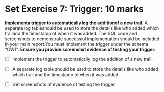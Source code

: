 # Set Exercise 7: Trigger: 10 marks

**Implementa trigger to automatically log the additionof a new trail.** A separate log tableshould be used to store the details like who added which trailand the timestamp of when it was added. The SQL code and screenshots to demonstrate successful implementation should be included in your main report.You must implement the trigger under the schema “CW1”. **Ensure you provide screenshot evidence of testing your trigger.**

- [ ] Implement the trigger to automatically log the addition of a new trail.
- [ ] A separate log table should be used to store the details like who added which trail and the timestamp of when it was added.
- [ ] Get screenshots of evidence of testing the trigger.

